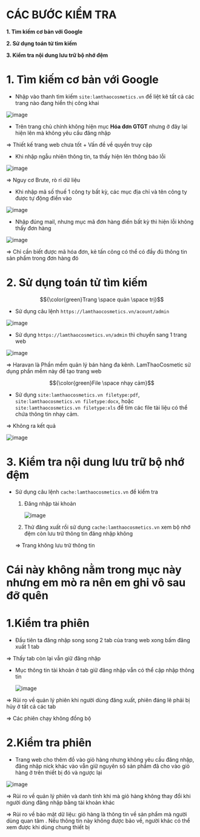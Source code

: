 # CÁC BƯỚC KIỂM TRA #

**1. Tìm kiếm cơ bản với Google**

**2. Sử dụng toán tử tìm kiếm**
  
**3. Kiểm tra nội dung lưu trữ bộ nhớ đệm**

# 1. Tìm kiếm cơ bản với Google #

- Nhập vào thanh tìm kiếm `site:lamthaocosmetics.vn` để liệt kê tất cả các trang nào đang hiển thị công khai

![image](https://github.com/user-attachments/assets/649dbbee-c659-4af7-9925-c0f47a97499e)

- Trên trang chủ chính không hiện mục **Hóa đơn GTGT** nhưng ở đây lại hiện lên mà không yêu cầu đăng nhập

=>  Thiết kế trang web chưa tốt + Vấn đề về quyền truy cập

- Khi nhập ngẫu nhiên thông tin, ta thấy hiện lên thông báo lỗi

 ![image](https://github.com/user-attachments/assets/154d08bb-5ed9-4a8f-a762-a259a466b79d)

=> Nguy cơ Brute, rò rỉ dữ liệu

- Khi nhập mã số thuế 1 công ty bất kỳ, các mục địa chỉ và tên công ty được tự động điền vào

![image](https://github.com/user-attachments/assets/e963e2d8-1c3e-4f56-9194-eada795060be)

- Nhập đúng mail, nhưng mục mã đơn hàng điền bất kỳ thì hiện lỗi không thấy đơn hàng

![image](https://github.com/user-attachments/assets/d9430a61-e735-4e7a-86b1-2a115379cfd2)

=> Chỉ cần biết được mã hóa đơn, kẻ tấn công có thể có đầy đủ thông tin sản phẩm trong đơn hàng đó
# 2. Sử dụng toán tử tìm kiếm #

$${\color{green}Trang \space quản \space trị}$$

- Sử dụng câu lệnh `https://lamthaocosmetics.vn/acount/admin`

![image](https://github.com/user-attachments/assets/2ba9bc0f-b5b7-49fe-8982-a506103f0ee0)

- Sử dụng `https://lamthaocosmetics.vn/admin` thì chuyển sang 1 trang web

![image](https://github.com/user-attachments/assets/a8dddd0e-d1ef-4af7-81e2-48bd733523a9)

=>  Haravan là Phần mềm quản lý bán hàng đa kênh. LamThaoCosmetic sử dụng phần mềm này để tạo trang web

$${\color{green}File \space nhạy cảm}$$

- Sử dụng `site:lamthaocosmetics.vn filetype:pdf`, `site:lamthaocosmetics.vn filetype:docx`, hoặc `site:lamthaocosmetics.vn filetype:xls` để tìm các file tài liệu có thể chứa thông tin nhạy cảm.

=> Không ra kết quả

![image](https://github.com/user-attachments/assets/4339b3dc-617b-4bb9-a73f-a1b70e14598c)


 # 3. Kiểm tra nội dung lưu trữ bộ nhớ đệm #

 - Sử dụng câu lệnh `cache:lamthaocosmetics.vn` để kiểm tra
   1. Đăng nhập tài khoản
  
      ![image](https://github.com/user-attachments/assets/473686b8-94f5-4b69-aff5-e60b0a6d1a51)
      
   2. Thử đăng xuất rồi sử dụng `cache:lamthaocosmetics.vn` xem bộ nhớ đệm còn lưu trữ thông tin đăng nhập không
  
   => Trang không lưu trữ thông tin

# Cái này không nằm trong mục này nhưng em mò ra nên em ghi vô sau đỡ quên #

# 1.Kiểm tra phiên #

- Đầu tiên ta đăng nhập song song 2 tab của trang web xong bấm đăng xuất 1 tab

=> Thấy tab còn lại vẫn giữ đăng nhập 

- Mục thông tin tài khoản ở tab giữ đăng nhập vẫn có thể cập nhập thông tin

  ![image](https://github.com/user-attachments/assets/a11fb648-7e5c-403c-8f7f-52cfeeb2fef1)

=> Rủi ro về quản lý phiên khi người dùng đăng xuất, phiên đáng lẽ phải bị hủy ở tất cả các tab

=> Các phiên chạy không đồng bộ

# 2.Kiểm tra phiên #

- Trang web cho thêm đồ vào giỏ hàng nhưng không yêu cầu đăng nhập, đăng nhập nick khác vào vẫn giữ nguyên số sản phẩm đã cho vào giỏ hàng ở trên thiết bị đó và ngược lại

![image](https://github.com/user-attachments/assets/8431fe39-6cdb-4761-80a9-5462a815e57a)

=> Rủi ro về quản lý phiên và danh tính khi mà giỏ hàng không thay đổi khi người dùng đăng nhập bằng tài khoản khác 

=> Rủi ro về bảo mật dữ liệu: giỏ hàng là thông tin về sản phẩm mà người dùng quan tâm . Nếu thông tin này không được bảo về, người khác có thể xem được khi dùng chung thiết bị

